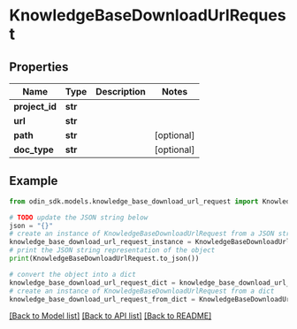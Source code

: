# KnowledgeBaseDownloadUrlRequest


## Properties

Name | Type | Description | Notes
------------ | ------------- | ------------- | -------------
**project_id** | **str** |  | 
**url** | **str** |  | 
**path** | **str** |  | [optional] 
**doc_type** | **str** |  | [optional] 

## Example

```python
from odin_sdk.models.knowledge_base_download_url_request import KnowledgeBaseDownloadUrlRequest

# TODO update the JSON string below
json = "{}"
# create an instance of KnowledgeBaseDownloadUrlRequest from a JSON string
knowledge_base_download_url_request_instance = KnowledgeBaseDownloadUrlRequest.from_json(json)
# print the JSON string representation of the object
print(KnowledgeBaseDownloadUrlRequest.to_json())

# convert the object into a dict
knowledge_base_download_url_request_dict = knowledge_base_download_url_request_instance.to_dict()
# create an instance of KnowledgeBaseDownloadUrlRequest from a dict
knowledge_base_download_url_request_from_dict = KnowledgeBaseDownloadUrlRequest.from_dict(knowledge_base_download_url_request_dict)
```
[[Back to Model list]](../README.md#documentation-for-models) [[Back to API list]](../README.md#documentation-for-api-endpoints) [[Back to README]](../README.md)



